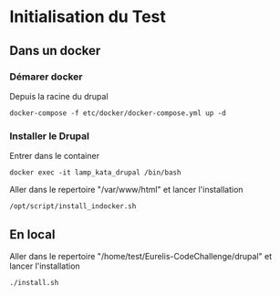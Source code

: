 # Initialisation du Test

## Dans un docker
### Démarer docker

Depuis la racine du drupal

``docker-compose -f etc/docker/docker-compose.yml up -d``

### Installer le Drupal

Entrer dans le container

``docker exec -it lamp_kata_drupal /bin/bash``

Aller dans le repertoire "/var/www/html" et lancer l'installation

``/opt/script/install_indocker.sh``

## En local

Aller dans le repertoire "/home/test/Eurelis-CodeChallenge/drupal" et lancer l'installation

``./install.sh``

